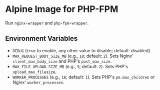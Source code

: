 # Alpine Image for PHP-FPM

Run `nginx-wrapper` and `php-fpm-wrapper`.

## Environment Variables

- `DEBUG` (`true` to enable, any other value to disable; default: disabled).
- `MAX_REQUEST_BODY_SIZE_MB` (e.g., `10`; default: `2`). Sets Nginx'
  `client_max_body_size` and PHP's `post_max_size`.
- `MAX_FILE_UPLOAD_SIZE_MB` (e.g., `9`; default: `2`). Sets PHP's
  `upload_max_filesize`.
- `WORKER_PROCESSES` (e.g., `16`; default: `1`). Sets PHP's `pm.max_children`
  or Nginx' `worker_processes`.
